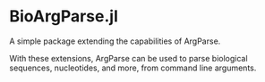 # BioArgParse.jl

A simple package extending the capabilities of ArgParse.

With these extensions, ArgParse can be used to parse biological sequences,
nucleotides, and more, from command line arguments.
